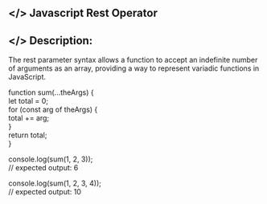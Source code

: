 ## </> Javascript Rest Operator

## </> Description:
The rest parameter syntax allows a function to accept an indefinite number of arguments as an array, providing a way to represent variadic functions in JavaScript.<br>

function sum(...theArgs) { <br>
  let total = 0; <br>
  for (const arg of theArgs) { <br>
    total += arg; <br>
  } <br>
  return total; <br>
} <br>

console.log(sum(1, 2, 3)); <br>
// expected output: 6 <br>

console.log(sum(1, 2, 3, 4)); <br>
// expected output: 10 <br>
